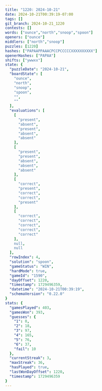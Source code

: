 ```yaml
---
title: "1220: 2024-10-21"
date: 2024-10-21T00:39:19-07:00
tags: []
git_branch: 2024-10-21_1220
contests: []
words: ["ounce","north","snoop","spoon"]
openers: ["ounce"]
middlers: ["north","snoop"]
puzzles: [1220]
hashes: ["PAPAAPPAAACPCCPCCCCCXXXXXXXXXX"]
openerHashes: ["PAPAA"]
shifts: ["ywwxx"]
state: {
  "puzzleDate": "2024-10-21",
  "boardState": [
    "ounce",
    "north",
    "snoop",
    "spoon",
    "",
    ""
  ],
  "evaluations": [
    [
      "present",
      "absent",
      "present",
      "absent",
      "absent"
    ],
    [
      "present",
      "present",
      "absent",
      "absent",
      "absent"
    ],
    [
      "correct",
      "present",
      "correct",
      "correct",
      "present"
    ],
    [
      "correct",
      "correct",
      "correct",
      "correct",
      "correct"
    ],
    null,
    null
  ],
  "rowIndex": 4,
  "solution": "spoon",
  "gameStatus": "WIN",
  "hardMode": true,
  "gameId": "1590",
  "dayOffset": 1220,
  "timestamp": 1729496359,
  "datetime": "2024-10-21T00:39:19",
  "schemaVersion": "0.22.0"
}
stats: {
  "gamesPlayed": 403,
  "gamesWon": 393,
  "guesses": {
    "1": 0,
    "2": 18,
    "3": 97,
    "4": 165,
    "5": 76,
    "6": 37,
    "fail": 10
  },
  "currentStreak": 3,
  "maxStreak": 36,
  "hasPlayed": true,
  "lastWonDayOffset": 1220,
  "timestamp": 1729496359
}
---
```

<!-- more -->
